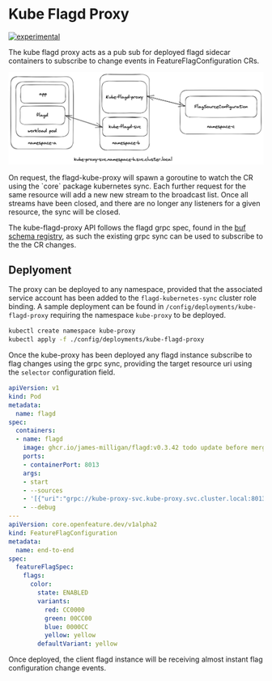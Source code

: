 # Kube Flagd Proxy  

[![experimental](http://badges.github.io/stability-badges/dist/experimental.svg)](http://github.com/badges/stability-badges)

The kube flagd proxy acts as a pub sub for deployed flagd sidecar containers to subscribe to change events in FeatureFlagConfiguration CRs.
<!-- markdownlint-disable MD033 -->
<p align="center">
    <img src="../images/kube-flagd-proxy.png" width="650">
</p>
<!-- markdownlint-enable MD033 -->
On request, the flagd-kube-proxy will spawn a goroutine to watch the CR using the `core` package kubernetes sync. Each further request for the same resource will add a new new stream to the broadcast list. Once all streams have been closed, and there are no longer any listeners for a given resource, the sync will be closed.  

The kube-flagd-proxy API follows the flagd grpc spec, found in the [buf schema registry](https://buf.build/open-feature/flagd), as such the existing grpc sync can be used to subscribe to the the CR changes.

## Deplyoment

The proxy can be deployed to any namespace, provided that the associated service account has been added to the `flagd-kubernetes-sync` cluster role binding. A sample deployment can be found in `/config/deployments/kube-flagd-proxy` requiring the namespace `kube-proxy` to be deployed.

```sh
kubectl create namespace kube-proxy
kubectl apply -f ./config/deployments/kube-flagd-proxy
```

Once the kube-proxy has been deployed any flagd instance subscribe to flag changes using the grpc sync, providing the target resource uri using the `selector` configuration field.

```yaml
apiVersion: v1
kind: Pod
metadata:
  name: flagd
spec:
  containers:
  - name: flagd
    image: ghcr.io/james-milligan/flagd:v0.3.42 todo update before merge
    ports:
    - containerPort: 8013
    args:
    - start
    - --sources
    - '[{"uri":"grpc://kube-proxy-svc.kube-proxy.svc.cluster.local:8013","provider":"grpc","selector":"core.openfeature.dev/NAMESPACE/NAME"}]'
    - --debug
---
apiVersion: core.openfeature.dev/v1alpha2
kind: FeatureFlagConfiguration
metadata:
  name: end-to-end
spec:
  featureFlagSpec:
    flags:
      color:
        state: ENABLED
        variants:
          red: CC0000
          green: 00CC00
          blue: 0000CC
          yellow: yellow
        defaultVariant: yellow
```

Once deployed, the client flagd instance will be receiving almost instant flag configuration change events.
